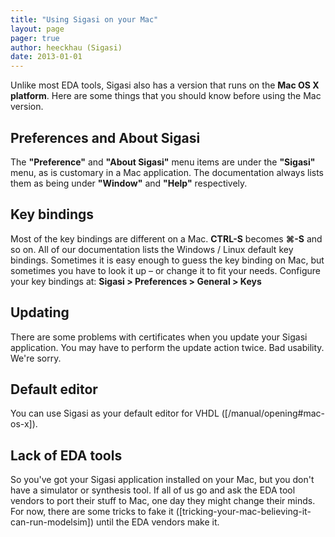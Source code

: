 ```yaml
---
title: "Using Sigasi on your Mac"
layout: page 
pager: true
author: heeckhau (Sigasi)
date: 2013-01-01
---
```


Unlike most EDA tools, Sigasi also has a version that runs on the **Mac OS X platform**. Here are some things that you should know before using the Mac version.

## Preferences and About Sigasi

The **"Preference"** and **"About Sigasi"** menu items are under the **"Sigasi"** menu, as is customary in a Mac application. The documentation always lists them as being under **"Window"** and **"Help"** respectively.

## Key bindings

Most of the key bindings are different on a Mac. **CTRL-S** becomes **⌘-S** and so on. All of our documentation lists the Windows / Linux default key bindings. Sometimes it is easy enough to guess the key binding on Mac, but sometimes you have to look it up – or change it to fit your needs. 
Configure your key bindings at: **Sigasi > Preferences > General > Keys**

## Updating

There are some problems with certificates when you update your Sigasi application. You may have to perform the update action twice. Bad usability. We're sorry.

## Default editor

You can use Sigasi as your default editor for VHDL ([/manual/opening#mac-os-x]).

## Lack of EDA tools

So you've got your Sigasi application installed on your Mac, but you don't have a simulator or synthesis tool. If all of us go and ask the EDA tool vendors to port their stuff to Mac, one day they might change their minds. For now, there are some tricks to fake it ([tricking-your-mac-believing-it-can-run-modelsim]) until the EDA vendors make it.